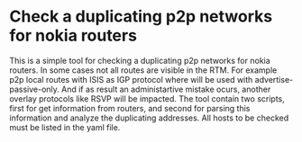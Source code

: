 # Check a duplicating p2p networks for nokia routers

This is a simple tool for checking a duplicating p2p networks for nokia routers. 
In some cases not all routes are visible in the RTM. For example p2p local routes with ISIS as IGP protocol where will be used with advertise-passive-only. And if as result an administartive mistake ocurs, another overlay protocols like RSVP will be impacted. 
The tool contain two scripts, first for get information from routers, and second for parsing this information and analyze the duplicating addresses. All hosts to be checked must be listed in the yaml file. 
